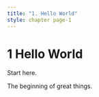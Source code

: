```yaml
---
title: "1. Hello World"
style: chapter page-1
---
```


# **1** Hello World

Start here.

The beginning of great things.
